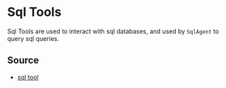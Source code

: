 # Sql Tools
Sql Tools are used to interact with sql databases, and used by `SqlAgent` to query sql queries. 

## Source
* [sql tool](../../../ryoma_ai/tool/sql_tool.py)